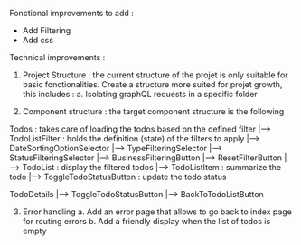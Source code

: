 Fonctional improvements to add : 
- Add Filtering
- Add css

Technical improvements :
1. Project Structure : the current structure of the projet is only suitable for basic fonctionalities. Create a structure more suited for projet growth, this includes :
    a. Isolating graphQL requests in a specific folder

1. Component structure : the target component structure is the following 

Todos : takes care of loading the todos based on the defined filter
    |——>  TodoListFilter : holds the definition (state) of the filters to apply
			|——> DateSortingOptionSelector
			|——> TypeFilteringSelector
			|——> StatusFilteringSelector
			|——> BusinessFilteringButton
			|——> ResetFilterButton
	|——>  TodoList : display the filtered todos
			|——> TodoListItem : summarize the todo
					|—-> ToggleTodoStatusButton : update the todo status

TodoDetails
	|—> ToggleTodoStatusButton
	|—> BackToTodoListButton

3. Error handling
	a. Add an error page that allows to go back to index page for routing errors
	b. Add a friendly display when the list of todos is empty
